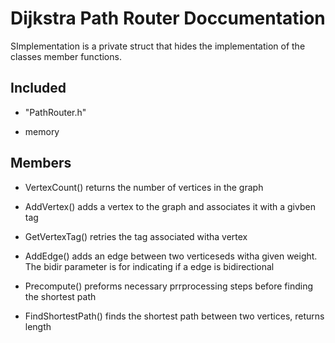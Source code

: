 # Dijkstra Path Router Doccumentation

SImplementation is a private struct that hides the implementation of the classes member functions.

## Included

- "PathRouter.h"

- memory

## Members

  - VertexCount() returns the number of vertices in the graph

  - AddVertex() adds a vertex to the graph and associates it with a givben tag

  - GetVertexTag() retries the tag associated witha vertex

  - AddEdge() adds an edge between two verticeseds witha given weight. The bidir parameter is for indicating if a edge is bidirectional

  - Precompute() preforms necessary prrprocessing steps before finding the shortest path

  - FindShortestPath() finds the shortest path between two vertices, returns length


